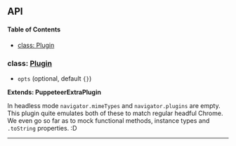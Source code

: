## API

<!-- Generated by documentation.js. Update this documentation by updating the source code. -->

#### Table of Contents

- [class: Plugin](#class-plugin)

### class: [Plugin](https://github.com/berstend/puppeteer-extra/blob/dc8b90260a927c0c66c4585c5a56092ea9c35049/packages/puppeteer-extra-plugin-stealth/evasions/navigator.plugins/index.js#L10-L216)

- `opts` (optional, default `{}`)

**Extends: PuppeteerExtraPlugin**

In headless mode `navigator.mimeTypes` and `navigator.plugins` are empty.
This plugin quite emulates both of these to match regular headful Chrome.
We even go so far as to mock functional methods, instance types and `.toString` properties. :D

---
